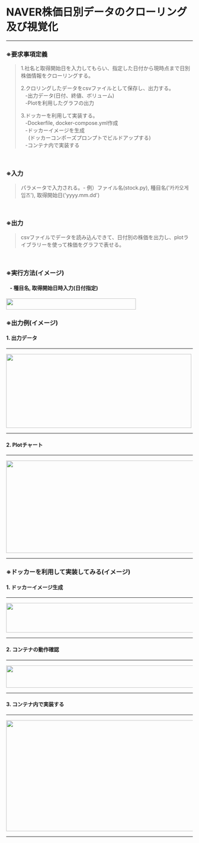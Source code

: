 # NAVER株価日別データのクローリング及び視覚化
___
### ※要求事項定義
>1.社名と取得開始日を入力してもらい、指定した日付から現時点まで日別株価情報をクローリングする。<br>
> 
>2.クロリングしたデータをcsvファイルとして保存し、出力する。<br>
&nbsp;&nbsp;&nbsp;-出力データ(日付、終値、ボリューム)<br>
&nbsp;&nbsp;&nbsp;-Plotを利用したグラフの出力
>
> 3.ドッカーを利用して実装する。<br>
&nbsp;&nbsp;&nbsp;-Dockerfile, docker-compose.yml作成<br>
&nbsp;&nbsp;&nbsp;-ドッカーイメージを生成<br>
&nbsp;&nbsp;&nbsp;&nbsp;&nbsp;(ドッカーコンポーズプロンプトでビルドアップする)<br>
&nbsp;&nbsp;&nbsp;-コンテナ内で実装する
<br>


### ※入力
>パラメータで入力される。- 例）ファイル名(stock.py), 種目名('카카오게임즈'), 取得開始日('yyyy.mm.dd')

<br>

### ※出力
>csvファイルでデータを読み込んできて、日付別の株価を出力し、plotライブラリーを使って株価をグラフで表せる。

<br>

### ※実行方法(イメージ)
####  &nbsp;&nbsp;&nbsp;- 種目名, 取得開始日時入力(日付指定)

<img src="../../Desktop/실행(입력-1).jpg" width="350" height="30"/>

<br>

### ※出力例(イメージ)
#### 1. 出力データ

---

<img src="../../Desktop/데이터출력값1.jpg" width="500" height="200"/>

----
#### 2. Plotチャート   

---
<img src="../../Desktop/plot그래프(candle).jpg" width="800" height="250"/>

---

### ※ドッカーを利用して実装してみる(イメージ)
#### 1. ドッカーイメージ生成

---

<img src="../../Desktop/미리네글로벌/과제업로드이미지파일/dockerimages0.jpg" width="800" height="80"/>

---

#### 2. コンテナの動作確認

___

<img src="../../Desktop/미리네글로벌/과제업로드이미지파일/dockerps0.jpg" width="800" height="60"/>

___

#### 3. コンテナ内で実装する

---

<img src="../../Desktop/미리네글로벌/과제업로드이미지파일/컨테이너에서실행(결과)_0.jpg" width="800" height="300"/>

---
